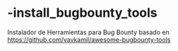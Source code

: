 # -install_bugbounty_tools
Instalador de Herramientas para Bug Bounty basado en https://github.com/vavkamil/awesome-bugbounty-tools
